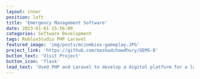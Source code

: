 ```yaml
---
layout: inner
position: left
title: 'Emergency Management Software'
date: 2023-01-01 15:56:00
categories: Software Development
tags: RobloxStudio PHP Laravel
featured_image: 'img/posts/mczombies-gameplay.JPG'
project_link: 'https://github.com/mashadchowdhury/GEMS-B'
button_text: 'Visit Project'
button_icon: 'flask'
lead_text: 'Used PHP and Laravel to develop a digital platform for a local startup, Glohaven's Emergency Management Solutions (GEMS). GEMS is a software that makes it easier for disaster response personnel to manage information and resources during an emergency, such as wildfires or floods. Focused both on front-end and back-end development. Took on the role of Client Liaison and coordinated weekly meetings with clients discussing progress.'
---
```


